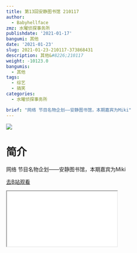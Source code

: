```yaml
---
title: 第13回安静图书馆 210117
author:
  - Babyhellface
zmz: 水曜侦探事务所
publishdate: '2021-01-17'
bangumi: 其他
date: '2021-01-23'
slug: 2021-01-23-210117-373868431
description: 其他&#8226;210117
weight: -10123.0
bangumis:
  - 其他
tags:
  - 综艺
  - 搞笑
categories:
  - 水曜侦探事务所

brief: "网络 节目名物企划——安静图书馆，本期嘉宾为Miki"
---
```

![](https://raw.githubusercontent.com/tcgriffith/owaraisite/master/static/tmpimg/dd1b97a0c2c61b5d305d1393a6a8d7b55e30671b.jpg.480.jpg)
# 简介  
网络
节目名物企划——安静图书馆，本期嘉宾为Miki  

[去B站观看](https://www.bilibili.com/video/av373868431/)
<div class ="resp-container"><iframe class="testiframe" src="//player.bilibili.com/player.html?aid=373868431"", scrolling="no", allowfullscreen="true" > </iframe></div> 
